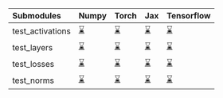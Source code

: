 | Submodules       | Numpy                                                                                                                           | Torch                                                                                                                           | Jax                                                                                                                             | Tensorflow                                                                                                                      |
|:-----------------|:--------------------------------------------------------------------------------------------------------------------------------|:--------------------------------------------------------------------------------------------------------------------------------|:--------------------------------------------------------------------------------------------------------------------------------|:--------------------------------------------------------------------------------------------------------------------------------|
| test_activations | <a href="https://github.com/unifyai/ivy/runs/7838682942?check_suite_focus=true" rel="noopener noreferrer" target="_blank">⌛</a> | <a href="https://github.com/unifyai/ivy/runs/7838683541?check_suite_focus=true" rel="noopener noreferrer" target="_blank">⌛</a> | <a href="https://github.com/unifyai/ivy/runs/7838684047?check_suite_focus=true" rel="noopener noreferrer" target="_blank">⌛</a> | <a href="https://github.com/unifyai/ivy/runs/7838684540?check_suite_focus=true" rel="noopener noreferrer" target="_blank">⌛</a> |
| test_layers      | <a href="https://github.com/unifyai/ivy/runs/7838683080?check_suite_focus=true" rel="noopener noreferrer" target="_blank">⌛</a> | <a href="https://github.com/unifyai/ivy/runs/7838683662?check_suite_focus=true" rel="noopener noreferrer" target="_blank">⌛</a> | <a href="https://github.com/unifyai/ivy/runs/7838684189?check_suite_focus=true" rel="noopener noreferrer" target="_blank">⌛</a> | <a href="https://github.com/unifyai/ivy/runs/7838684646?check_suite_focus=true" rel="noopener noreferrer" target="_blank">⌛</a> |
| test_losses      | <a href="https://github.com/unifyai/ivy/runs/7838683205?check_suite_focus=true" rel="noopener noreferrer" target="_blank">⌛</a> | <a href="https://github.com/unifyai/ivy/runs/7838683812?check_suite_focus=true" rel="noopener noreferrer" target="_blank">⌛</a> | <a href="https://github.com/unifyai/ivy/runs/7838684304?check_suite_focus=true" rel="noopener noreferrer" target="_blank">⌛</a> | <a href="https://github.com/unifyai/ivy/runs/7838684744?check_suite_focus=true" rel="noopener noreferrer" target="_blank">⌛</a> |
| test_norms       | <a href="https://github.com/unifyai/ivy/runs/7838683325?check_suite_focus=true" rel="noopener noreferrer" target="_blank">⌛</a> | <a href="https://github.com/unifyai/ivy/runs/7838683921?check_suite_focus=true" rel="noopener noreferrer" target="_blank">⌛</a> | <a href="https://github.com/unifyai/ivy/runs/7838684418?check_suite_focus=true" rel="noopener noreferrer" target="_blank">⌛</a> | <a href="https://github.com/unifyai/ivy/runs/7838684856?check_suite_focus=true" rel="noopener noreferrer" target="_blank">⌛</a> |